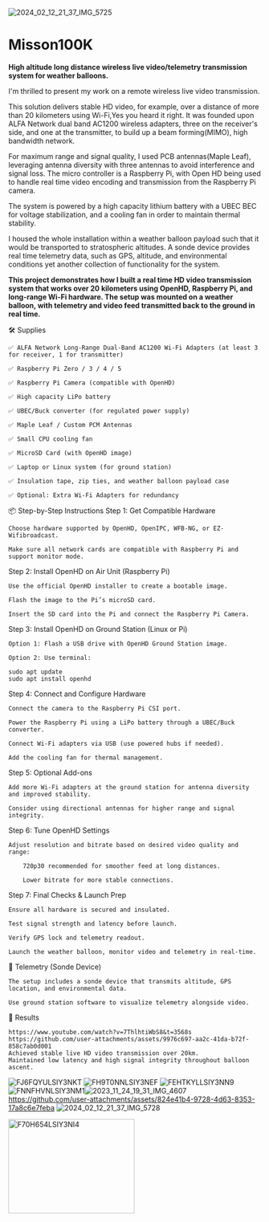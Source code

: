 ![2024_02_12_21_37_IMG_5725](https://github.com/user-attachments/assets/9e3e1a9a-89db-49f0-affb-69bffae844f9)
# Misson100K
**High altitude long distance wireless live video/telemetry transmission system for weather balloons.**

I'm thrilled to present my work on a remote wireless live video transmission.

This solution delivers stable HD video, for example, over a distance of more than 20 kilometers using Wi-Fi,Yes you heard it right. It was founded upon ALFA Network dual band AC1200 wireless adapters, three on the receiver's side, and one at the transmitter, to build up a beam forming(MIMO), high bandwidth network.

For maximum range and signal quality, I used PCB antennas(Maple Leaf), leveraging antenna diversity with three antennas to avoid interference and signal loss. The micro controller is a Raspberry Pi, with Open HD being used to handle real time video encoding and transmission from the Raspberry Pi camera.

The system is powered by a high capacity lithium battery with a UBEC BEC for voltage stabilization, and a cooling fan in order to maintain thermal stability.

I housed the whole installation within a weather balloon payload such that it would be transported to stratospheric altitudes. A sonde device provides real time telemetry data, such as GPS, altitude, and environmental conditions yet another collection of functionality for the system.


**This project demonstrates how I built a real time HD video transmission system that works over 20 kilometers using OpenHD, Raspberry Pi, and long-range Wi-Fi hardware. The setup was mounted on a weather balloon, with telemetry and video feed transmitted back to the ground in real time.**

🛠️ Supplies

    ✅ ALFA Network Long-Range Dual-Band AC1200 Wi-Fi Adapters (at least 3 for receiver, 1 for transmitter)

    ✅ Raspberry Pi Zero / 3 / 4 / 5

    ✅ Raspberry Pi Camera (compatible with OpenHD)

    ✅ High capacity LiPo battery

    ✅ UBEC/Buck converter (for regulated power supply)

    ✅ Maple Leaf / Custom PCM Antennas

    ✅ Small CPU cooling fan

    ✅ MicroSD Card (with OpenHD image)

    ✅ Laptop or Linux system (for ground station)

    ✅ Insulation tape, zip ties, and weather balloon payload case

    ✅ Optional: Extra Wi-Fi Adapters for redundancy

📦 Step-by-Step Instructions
Step 1: Get Compatible Hardware

    Choose hardware supported by OpenHD, OpenIPC, WFB-NG, or EZ-Wifibroadcast.

    Make sure all network cards are compatible with Raspberry Pi and support monitor mode.

Step 2: Install OpenHD on Air Unit (Raspberry Pi)

    Use the official OpenHD installer to create a bootable image.

    Flash the image to the Pi’s microSD card.

    Insert the SD card into the Pi and connect the Raspberry Pi Camera.

Step 3: Install OpenHD on Ground Station (Linux or Pi)

    Option 1: Flash a USB drive with OpenHD Ground Station image.

    Option 2: Use terminal:

    sudo apt update
    sudo apt install openhd

Step 4: Connect and Configure Hardware

    Connect the camera to the Raspberry Pi CSI port.

    Power the Raspberry Pi using a LiPo battery through a UBEC/Buck converter.

    Connect Wi-Fi adapters via USB (use powered hubs if needed).

    Add the cooling fan for thermal management.

Step 5: Optional Add-ons

    Add more Wi-Fi adapters at the ground station for antenna diversity and improved stability.

    Consider using directional antennas for higher range and signal integrity.

Step 6: Tune OpenHD Settings

    Adjust resolution and bitrate based on desired video quality and range:

        720p30 recommended for smoother feed at long distances.

        Lower bitrate for more stable connections.

Step 7: Final Checks & Launch Prep

    Ensure all hardware is secured and insulated.

    Test signal strength and latency before launch.

    Verify GPS lock and telemetry readout.

    Launch the weather balloon, monitor video and telemetry in real-time.

🎈 Telemetry (Sonde Device)

    The setup includes a sonde device that transmits altitude, GPS location, and environmental data.

    Use ground station software to visualize telemetry alongside video.

🧪 Results

    https://www.youtube.com/watch?v=7ThlhtiWbS8&t=3568s
    https://github.com/user-attachments/assets/9976c697-aa2c-41da-b72f-858c7ab0d001
    Achieved stable live HD video transmission over 20km.
    Maintained low latency and high signal integrity throughout balloon ascent.

    

![FJ6FQYULSIY3NKT](https://github.com/user-attachments/assets/489f5a8d-6a75-477e-a495-fd2a16b4858b)
![FH9T0NNLSIY3NEF](https://github.com/user-attachments/assets/9057671d-1ef5-4337-8275-3783666aaf58)
![FEHTKYLLSIY3NN9](https://github.com/user-attachments/assets/7db1d363-4fc1-4767-b440-25767b317d45)
![FNNFHVNLSIY3NM1](https://github.com/user-attachments/assets/d414f6e4-5316-48bf-8399-652067ddf682)![2023_11_24_19_31_IMG_4607](https://github.com/user-attachments/assets/59194b04-9f95-4b39-b641-6bf2936fe191)
https://github.com/user-attachments/assets/824e41b4-9728-4d63-8353-17a8c6e7feba
![2024_02_12_21_37_IMG_5728](https://github.com/user-attachments/assets/70a96741-a529-4433-acea-21f0b8a9a74d)

<img width="251" height="188" alt="F70H654LSIY3NI4" src="https://github.com/user-attachments/assets/77007ae1-658d-4f71-b5ed-7999b94f2140" />


